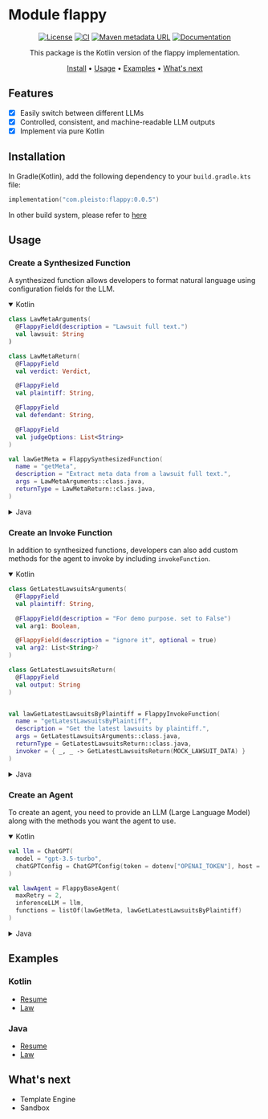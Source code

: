 # Module flappy

<div align="center">

[![License](https://img.shields.io/github/license/pleisto/flappy.svg)](https://raw.githubusercontent.com/pleisto/flappy/main/LICENSE)
[![CI](https://img.shields.io/github/actions/workflow/status/pleisto/flappy/kotlin-test.yml.svg)](https://github.com/pleisto/flappy/actions/workflows/kotlin-test.yml)
[![Maven metadata URL](https://img.shields.io/maven-metadata/v.svg?metadataUrl=https%3A%2F%2Frepo1.maven.org%2Fmaven2%2Fcom%2Fpleisto%2Fflappy%2Fmaven-metadata.xml&color=blue)](https://central.sonatype.com/artifact/com.pleisto/flappy)
[![Documentation](https://javadoc.io/badge/com.pleisto/flappy.svg)](https://javadoc.io/doc/com.pleisto/flappy)

This package is the Kotlin version of the flappy implementation.

[Install](#installation) •
[Usage](#usage) •
[Examples](#examples) •
[What's next](#whats-next)

</div>

## Features

- [x] Easily switch between different LLMs
- [x] Controlled, consistent, and machine-readable LLM outputs
- [x] Implement via pure Kotlin

## Installation

In Gradle(Kotlin), add the following dependency to your `build.gradle.kts` file:

```kotlin
implementation("com.pleisto:flappy:0.0.5")
```

In other build system, please refer to [here](https://central.sonatype.com/artifact/com.pleisto/flappy)


## Usage

### Create a Synthesized Function

A synthesized function allows developers to format natural language using configuration fields for the LLM.

<details open>
  <summary>Kotlin</summary>

```kotlin
class LawMetaArguments(
  @FlappyField(description = "Lawsuit full text.")
  val lawsuit: String
)

class LawMetaReturn(
  @FlappyField
  val verdict: Verdict,

  @FlappyField
  val plaintiff: String,

  @FlappyField
  val defendant: String,

  @FlappyField
  val judgeOptions: List<String>
)

val lawGetMeta = FlappySynthesizedFunction(
  name = "getMeta",
  description = "Extract meta data from a lawsuit full text.",
  args = LawMetaArguments::class.java,
  returnType = LawMetaReturn::class.java,
)
```

</details>

<details>
  <summary>Java</summary>

```java
class LawMetaArguments {
  @FlappyField(description = "Lawsuit full text.")
  String lawsuit;
}

class LawMetaReturn {
  @FlappyField
  Verdict verdict;

  @FlappyField
  String plaintiff;

  @FlappyField
  String defendant;

  @FlappyField
  List<String> judgeOptions;
}

FlappyFunction<?, ?> lawGetMeta = new FlappySynthesizedFunction(
  "getMeta",
  "Extract meta data from a lawsuit full text.",
  LawMetaArguments.class,
  LawMetaReturn.class
);
```

</details>

### Create an Invoke Function

In addition to synthesized functions, developers can also add custom methods for the agent to invoke by including `invokeFunction`.

<details open>
  <summary>Kotlin</summary>

```kotlin
class GetLatestLawsuitsArguments(
  @FlappyField
  val plaintiff: String,

  @FlappyField(description = "For demo purpose. set to False")
  val arg1: Boolean,

  @FlappyField(description = "ignore it", optional = true)
  val arg2: List<String>?
)

class GetLatestLawsuitsReturn(
  @FlappyField
  val output: String
)


val lawGetLatestLawsuitsByPlaintiff = FlappyInvokeFunction(
  name = "getLatestLawsuitsByPlaintiff",
  description = "Get the latest lawsuits by plaintiff.",
  args = GetLatestLawsuitsArguments::class.java,
  returnType = GetLatestLawsuitsReturn::class.java,
  invoker = { _, _ -> GetLatestLawsuitsReturn(MOCK_LAWSUIT_DATA) }
)
```

</details>

<details>
  <summary>Java</summary>

```java
class GetLatestLawsuitsArguments {
  @FlappyField
  String plaintiff;

  @FlappyField(description = "For demo purpose. set to False")
  Boolean arg1;

  @FlappyField(description = "ignore it", optional = true)
  List<String> arg2 = null;
}

static class GetLatestLawsuitsReturn {
  @FlappyField
  String output;

  public GetLatestLawsuitsReturn(String output) {
    this.output = output;
  }
}

FlappyFunction<?, ?> lawGetLatestLawsuitsByPlaintiff = new FlappyInvokeFunction(
  "getLatestLawsuitsByPlaintiff",
  "Get the latest lawsuits by plaintiff.",
  GetLatestLawsuitsArguments.class,
  GetLatestLawsuitsReturn.class,
  (a, agent, $completion) -> new GetLatestLawsuitsReturn(MOCK_LAWSUIT_DATA)
);
```

</details>

### Create an Agent

To create an agent, you need to provide an LLM (Large Language Model) along with the methods you want the agent to use.

<details open>
  <summary>Kotlin</summary>

```kotlin
val llm = ChatGPT(
  model = "gpt-3.5-turbo",
  chatGPTConfig = ChatGPTConfig(token = dotenv["OPENAI_TOKEN"], host = dotenv["OPENAI_API_BASE"])
)

val lawAgent = FlappyBaseAgent(
  maxRetry = 2,
  inferenceLLM = llm,
  functions = listOf(lawGetMeta, lawGetLatestLawsuitsByPlaintiff)
)
```

</details>

<details>
  <summary>Java</summary>

```java
ChatGPT llm = new ChatGPT("gpt-3.5-turbo", new ChatGPTConfig(dotenv.get("OPENAI_TOKEN"), dotenv.get("OPENAI_API_BASE")));
FlappyBaseAgent lawAgent = new FlappyBaseAgent(
  llm, List.of(lawGetMeta, lawGetLatestLawsuitsByPlaintiff)
);
```

</details>

## Examples

### Kotlin

- [Resume](https://github.com/pleisto/flappy/blob/main/examples/kotlin/src/main/kotlin/org/example/kotlin/Resume.kt)
- [Law](https://github.com/pleisto/flappy/blob/main/examples/kotlin/src/main/kotlin/org/example/kotlin/Law.kt)

### Java

- [Resume](https://github.com/pleisto/flappy/blob/main/examples/java/src/main/java/org/example/java/Resume.java)
- [Law](https://github.com/pleisto/flappy/blob/main/examples/java/src/main/java/org/example/java/Law.java)

## What's next

- Template Engine
- Sandbox
